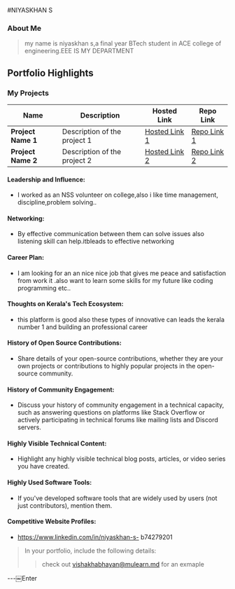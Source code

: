 #NIYASKHAN S 

### About Me

>my name is niyaskhan s,a final year BTech student in ACE college of engineering.EEE IS MY DEPARTMENT 


## Portfolio Highlights

### My Projects

| Name                | Description                                                               | Hosted Link                              | Repo Link                                                      |
|---------------------|---------------------------------------------------------------------------|------------------------------------------|----------------------------------------------------------------|
| **Project Name 1**  | Description of the project 1                                              | [Hosted Link 1](https://example.com)    | [Repo Link 1](https://github.com/username/project1)             |
| **Project Name 2**  | Description of the project 2                                              | [Hosted Link 2](https://example.com)    | [Repo Link 2](https://github.com/username/project2)             |

#### Leadership and Influence:

- I worked as an NSS volunteer on college,also i like time management, discipline,problem solving..
#### Networking:

- By effective communication between them  can solve issues also listening skill can help.itbleads to effective networking

#### Career Plan:

- I am looking for an an nice nice job that gives me peace and satisfaction from work it .also want to learn some skills for my future like coding programming etc..
#### Thoughts on Kerala's Tech Ecosystem:

- this platform is good also these types of innovative can leads the kerala number 1 and building an professional career 
#### History of Open Source Contributions:

- Share details of your open-source contributions, whether they are your own projects or contributions to highly popular projects in the open-source community.

#### History of Community Engagement:

-  Discuss your history of community engagement in a technical capacity, such as answering questions on platforms like Stack Overflow or actively participating in technical forums like mailing lists and Discord servers.

#### Highly Visible Technical Content:

- Highlight any highly visible technical blog posts, articles, or video series you have created.

#### Highly Used Software Tools:

- If you've developed software tools that are widely used by users (not just contributors), mention them.

#### Competitive Website Profiles:

- https://www.linkedin.com/in/niyaskhan-s-
b74279201



> In your portfolio, include the following details:
>> check out [vishakhabhayan@mulearn.md](./profiles/vishakhabhayan@mulearn.md) for an exmaple

---￼Enter
